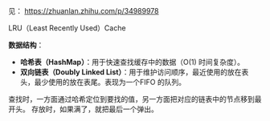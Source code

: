见：
https://zhuanlan.zhihu.com/p/34989978

LRU（Least Recently Used）Cache

**数据结构**：

- **哈希表（HashMap）**：用于快速查找缓存中的数据（O(1) 时间复杂度）。
- **双向链表（Doubly Linked List）**：用于维护访问顺序，最近使用的放在表头，最少使用的放在表尾。表现为一个FIFO 的队列。


查找时，一方面通过哈希定位到要找的值，另一方面把对应的链表中的节点移到最开头。
存放时，如果满了，就把最后一个弹出。
